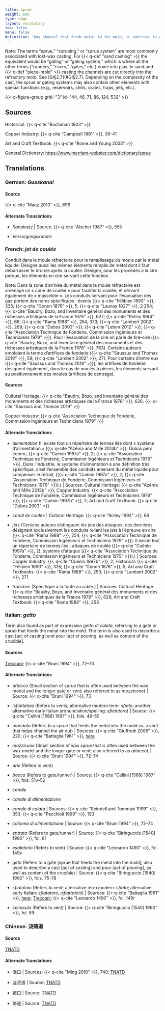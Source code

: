 ```yaml
---
title: sprue
weight: 680
type: page
layout: vocabulary
toc: false
menu: false
definition: 'Any channel that feeds metal to the mold, in contrast to a vent, which lets air escape. Both sprues and vents make up the “sprue system,” which circulates bronze from the pouring cup through the {{< q-def "refractory mold" >}} and allows air and casting vapors such as steam to be released. In {{< q-def "lost-wax casting" >}}, “sprue” is the term used for the solid wax rods (rarely reeds or terra-cotta pipes) used to create the channels in the mold. Sprues are also the solid metal that has filled the channels upon cooling, which is generally removed during {{< q-def "fettling" >}}.'
---
```


<div class="backmatter">
Note: The terms “sprue,” “sprueing,” or “sprue system” are most commonly associated with lost-wax casting. For {{< q-def "sand casting" >}} the equivalent would be “gating” or “gating system,” which is where all the other terms (“runners,” “risers,” “gates,” etc.) come into play. In sand and {{< q-def "piece-mold" >}} casting the channels are cut directly into the refractory mold. See [GI§2.7](#GI§2.7). Depending on the complexity of the cast, the sprue or gating systems may also contain other elements with special functions (e.g., reservoirs, chills, drains, traps, jets, etc.).
</div>

{{< q-figure-group grid="3" id="44, 46, 71, 86, 124, 539" >}}

## Sources

Historical: {{< q-cite "Buchanan 1903" >}}

Copper Industry: {{< q-cite "Campbell 1991" >}}, 36–41

Art and Craft Textbook: {{< q-cite "Rome and Young 2003" >}}

General Dictionary: <https://www.merriam-webster.com/dictionary/sprue>

## Translations

<div class="accordion">

### **German**: *Gusskanal*

#### Source

{{< q-cite "Maaz 2010" >}}, 696

#### Alternate Translations

- *Kanalnetz* | Source: {{< q-cite "Alscher 1987" >}}, 555

- *Versorgungskanäle*

### **French**: *jet de coulée*

Conduit dans le moule réfractaire pour le remplissage du moule par le métal liquide. Désigne aussi les mêmes éléments remplis de métal dont il faut débarrasser le bronze après la coulée. Désigne, pour les procédés à la cire perdue, les éléments en cire servant cette fonction.

<div class="backmatter">
Note: Dans la zone d’arrivée du métal dans le moule réfractaire est aménagé un « cône de coulée » pour faciliter la coulée, et servant également de « masselote ». Les conduits servant pour l’évacuation des gaz portent des noms spécifiques : évents ({{< q-cite "Félibien 1690" >}}, 335; {{< q-cite "Gonon 1876" >}}, 5; {{< q-cite "Launay 1827" >}}, 2:264; {{< q-cite "Baudry, Bozo, and Inventaire général des monuments et des richesses artistiques de la France 1978" >}}, 627; {{< q-cite "Rolley 1994" >}}, 66; {{< q-cite "Rama 1988" >}}, 254, 373; {{< q-cite "Lambert 2002" >}}, 269; {{< q-cite "Dubos 2003" >}}; {{< q-cite "Lebon 2012" >}}; {{< q-cite "Association Technique de Fonderie, Commission Ingénieurs et Techniciens 1979" >}}). Pour l’évacuation de la cire on parle de tire–cire ({{< q-cite "Baudry, Bozo, and Inventaire général des monuments et des richesses artistiques de la France 1978" >}}, 763). Certains auteurs emploient le terme d’artifices de fonderie ({{< q-cite "Saussus and Thomas 2019" >}}, 59; {{< q-cite "Lambert 2002" >}}, 27). Pour certains d’entre eux ({{< q-cite "Saussus and Thomas 2019" >}}), les artifices de fonderie désignent également, dans le cas de moules à pièces, les éléments servant au positionnement des moules (artifices de centrage).
</div>

#### Sources

Cultural Heritage: {{< q-cite "Baudry, Bozo, and Inventaire général des monuments et des richesses artistiques de la France 1978" >}}, 626; {{< q-cite "Saussus and Thomas 2019" >}}

Copper Industry: {{< q-cite "Association Technique de Fonderie, Commission Ingénieurs et Techniciens 1979" >}}

#### Alternate Translations

- *alimentation* (Il existe tout un répertoire de termes liés dont « système d’alimentation » ({{< q-cite "Azéma and Mille 2013b" >}}; Dubos pers. comm.; {{< q-cite "Cuénin 1997a" >}}, 2; {{< q-cite "Association Technique de Fonderie, Commission Ingénieurs et Techniciens 1979" >}}). Dans l’industrie, le système d’alimentation a une définition très spécifique, c’est l’ensemble des conduits amenant du métal liquide pour compenser le retrait, ({{< q-cite "Cuénin 1997a" >}}, 2; {{< q-cite "Association Technique de Fonderie, Commission Ingénieurs et Techniciens 1979" >}}).) | Sources: Cultural Heritage: {{< q-cite "Azéma and Mille 2013b" >}}; Copper Industry: {{< q-cite "Association Technique de Fonderie, Commission Ingénieurs et Techniciens 1979" >}}; {{< q-cite "Cuénin 1997b" >}}, 2; Art and Craft Textbook: {{< q-cite "Dubos 2003" >}}

- *canal de coulée* | Cultural Heritage: {{< q-cite "Rolley 1994" >}}, 66

- *jets* (Certains auteurs distinguent les jets des attaques, ces dernières désignant exclusivement les conduits reliant les jets à l’épreuve en cire ({{< q-cite "Rama 1988" >}}, 254; {{< q-cite "Association Technique de Fonderie, Commission Ingénieurs et Techniciens 1979" >}}). Il existe tout un répertoire de termes liés : attaques de coulée ({{< q-cite "Cuénin 1997a" >}}, 2), système d’attaque ({{< q-cite "Association Technique de Fonderie, Commission Ingénieurs et Techniciens 1979" >}}).) | Sources: Copper Industry: {{< q-cite "Cuénin 1997b" >}}, 2; Historical: {{< q-cite "Félibien 1690" >}}, 335; {{< q-cite "Gonon 1876" >}}, 5; Art and Craft Textbooks: {{< q-cite "Rama 1988" >}}, 253; {{< q-cite "Lambert 2002" >}}, 271

- *tranches* (Spécifique à la fonte au sable.) | Sources: Cultural Heritage: {{< q-cite "Baudry, Bozo, and Inventaire général des monuments et des richesses artistiques de la France 1978" >}}, 628; Art and Craft Textbook: {{< q-cite "Rama 1988" >}}, 253

### **Italian**: *getto*

Term also found as part of expression *getto di colata*, referring to a gate or sprue that feeds the metal into the mold. The term is also used to describe a cast [act of casting] and pour [act of pouring, as well as content of the crucible].

#### Sources

[Treccani](https://www.treccani.it/enciclopedia/fusione_%28Enciclopedia-Italiana%29/); {{< q-cite "Bruni 1994" >}}, 72–73

#### Alternate Translations

- *attacco* (Small section of sprue that is often used between the wax model and the longer gate or vent; also referred to as *mozzicone*) | Source: {{< q-cite "Bruni 1994" >}}, 73

- *isfiattatoio* (Refers to vents; alternative modern term: *sfiato*; another alternative early Italian pronunciation/spelling: *sfiatatoro*) | Source: {{< q-cite "Cellini [1568] 1967" >}}, fols. 48–50

- *mandata* (Refers to a sprue that feeds the metal into the mold vs. a vent that helps channel the air out) | Sources: {{< q-cite "Giuffredi 2006" >}}, 220; {{< q-cite "Battaglia 1961" >}}, [here](http://www.gdli.it/pdf_viewer/Scripts/pdf.js/web/viewer.asp?file=/PDF/GDLI09/GDLI_09_ocr_632.pdf&parola=mandata)

- *mozzicone* (Small section of wax sprue that is often used between the wax model and the longer gate or vent; also referred to as *attacco*) | Source: {{< q-cite "Bruni 1994" >}}, 72–74

- *aria* (Refers to vent)

- *bocca* (Refers to gate/runner) | Source: {{< q-cite "Cellini [1568] 1967" >}}, fols. 51v–52

- *canale*

- *canale di alimentazione*

- *canale di colata* | Sources: {{< q-cite "Reindell and Tommasi 1999" >}}, 353; {{< q-cite "Pecchioli 1999" >}}, 193  

- *colonna di alimentazione* | Source: {{< q-cite "Bruni 1994" >}}, 72–74

- *entrata* (Refers to gate/runner) | Source: {{< q-cite "Biringuccio [1540] 1990" >}}, fol. 81

- *esalatorio* (Refers to vent) | Source: {{< q-cite "Leonardo 1490" >}}, fol. 149v

- *gitto* (Refers to a gate [sprue that feeds the metal into the mold]; also used to describe a cast [act of casting] and pour [act of pouring], as well as content of the crucible) | Source: {{< q-cite "Biringuccio [1540] 1990" >}}, fols. 75–78

- *sfiatatoio* (Refers to vent; alternative term modern: *sfiato*; alternative early Italian: *sfiatatoro, isfiattatoio*) | Sources: {{< q-cite "Battaglia 1961" >}}, [here](http://www.gdli.it/pdf_viewer/Scripts/pdf.js/web/viewer.asp?file=/PDF/GDLI18/GDLI_18_ocr_882.pdf&parola=sfiatatoio); [Treccani](https://www.treccani.it/enciclopedia/fusione_%28Enciclopedia-Italiana%29/); {{< q-cite "Leonardo 1490" >}}, fol. 149r

- *spiraculo* (Refers to vent) | Source: {{< q-cite "Biringuccio [1540] 1990" >}}, fol. 89

### **Chinese**: 浇铸道

#### Source

[TNATD](https://terms.naer.edu.tw/detail/3505809/?index=5)

#### Alternate Translations

- 浇口 | Sources: {{< q-cite "Ming 2010" >}}, 740; [TNATD](https://terms.naer.edu.tw/detail/11560594/?index=8)

- 竖浇道 | Source: [TNATD](https://terms.naer.edu.tw/detail/941804/?index=1)

- 铸口 | Source: [TNATD](https://terms.naer.edu.tw/detail/3505809/?index=5)

- 铸道 | Source: [TNATD](https://terms.naer.edu.tw/detail/3505809/?index=5)

</div>
